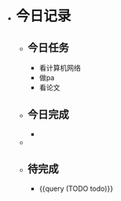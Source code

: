 - # 今日记录
	- ## 今日任务
		- 看计算机网络
		- 做pa
		- 看论文
	- ##  今日完成
		-
	-
	- ## 待完成
		- {{query (TODO todo)}}